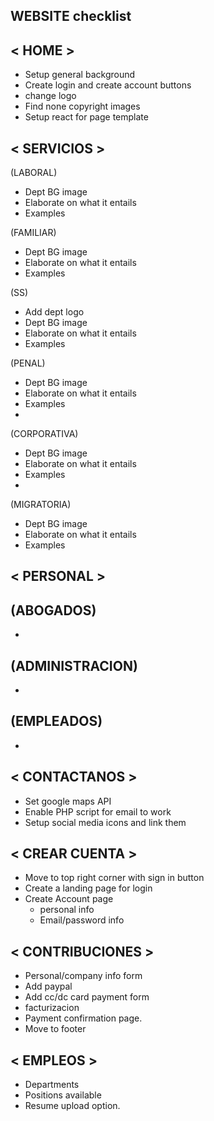 ## WEBSITE checklist

## < HOME >
- Setup general background 
- Create login and create account buttons
- change logo
- Find none copyright images
- Setup react for page template  

## < SERVICIOS >

(LABORAL)

- Dept BG image
- Elaborate on what it entails
- Examples 

(FAMILIAR)

- Dept BG image
- Elaborate on what it entails
- Examples

(SS)
- Add dept logo 
- Dept BG image
- Elaborate on what it entails
- Examples

(PENAL)

- Dept BG image
- Elaborate on what it entails
- Examples
- 

(CORPORATIVA)
 
- Dept BG image
- Elaborate on what it entails
- Examples
- 

(MIGRATORIA)

- Dept BG image
- Elaborate on what it entails
- Examples


## < PERSONAL >

(ABOGADOS)
- 
- 

(ADMINISTRACION)
- 
- 

(EMPLEADOS)
- 
- 



## < CONTACTANOS >
- Set google maps API 
- Enable PHP script for email to work 
- Setup social media icons and link them 

## < CREAR CUENTA >
- Move to top right corner with sign in button
- Create a landing page for login 
- Create Account page
    * personal info
    * Email/password info 


## < CONTRIBUCIONES >
- Personal/company info form 
- Add paypal 
- Add cc/dc card payment form
- facturizacion
- Payment confirmation page.
- Move to footer
 

## < EMPLEOS >
- Departments
- Positions available
- Resume upload option.